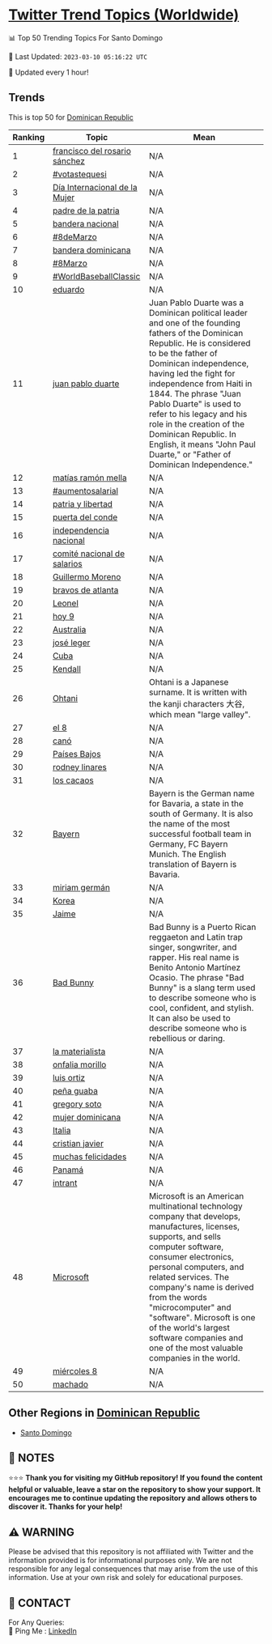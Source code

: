 [Twitter Trend Topics (Worldwide)](https://github.com/ErcinDedeoglu/Twitter-Trend-Topics)
==========


📊 Top 50 Trending Topics For Santo Domingo

📆 Last Updated: `2023-03-10 05:16:22 UTC`

🔧 Updated every 1 hour!


## Trends

This is top 50 for [Dominican Republic](</Dominican Republic>)

| Ranking | Topic | Mean |
| ------- | ------------ | ------------ |
| 1 | [francisco del rosario sánchez](http://twitter.com/search?q=francisco+del+rosario+s%c3%a1nchez) | N/A |
| 2 | [#votastequesi](http://twitter.com/search?q=%23votastequesi) | N/A |
| 3 | [Día Internacional de la Mujer](http://twitter.com/search?q=D%c3%ada+Internacional+de+la+Mujer) | N/A |
| 4 | [padre de la patria](http://twitter.com/search?q=padre+de+la+patria) | N/A |
| 5 | [bandera nacional](http://twitter.com/search?q=bandera+nacional) | N/A |
| 6 | [#8deMarzo](http://twitter.com/search?q=%238deMarzo) | N/A |
| 7 | [bandera dominicana](http://twitter.com/search?q=bandera+dominicana) | N/A |
| 8 | [#8Marzo](http://twitter.com/search?q=%238Marzo) | N/A |
| 9 | [#WorldBaseballClassic](http://twitter.com/search?q=%23WorldBaseballClassic) | N/A |
| 10 | [eduardo](http://twitter.com/search?q=eduardo) | N/A |
| 11 | [juan pablo duarte](http://twitter.com/search?q=juan+pablo+duarte) | Juan Pablo Duarte was a Dominican political leader and one of the founding fathers of the Dominican Republic. He is considered to be the father of Dominican independence, having led the fight for independence from Haiti in 1844. The phrase "Juan Pablo Duarte" is used to refer to his legacy and his role in the creation of the Dominican Republic. In English, it means "John Paul Duarte," or "Father of Dominican Independence." |
| 12 | [matías ramón mella](http://twitter.com/search?q=mat%c3%adas+ram%c3%b3n+mella) | N/A |
| 13 | [#aumentosalarial](http://twitter.com/search?q=%23aumentosalarial) | N/A |
| 14 | [patria y libertad](http://twitter.com/search?q=patria+y+libertad) | N/A |
| 15 | [puerta del conde](http://twitter.com/search?q=puerta+del+conde) | N/A |
| 16 | [independencia nacional](http://twitter.com/search?q=independencia+nacional) | N/A |
| 17 | [comité nacional de salarios](http://twitter.com/search?q=comit%c3%a9+nacional+de+salarios) | N/A |
| 18 | [Guillermo Moreno](http://twitter.com/search?q=Guillermo+Moreno) | N/A |
| 19 | [bravos de atlanta](http://twitter.com/search?q=bravos+de+atlanta) | N/A |
| 20 | [Leonel](http://twitter.com/search?q=Leonel) | N/A |
| 21 | [hoy 9](http://twitter.com/search?q=hoy+9) | N/A |
| 22 | [Australia](http://twitter.com/search?q=Australia) | N/A |
| 23 | [josé leger](http://twitter.com/search?q=jos%c3%a9+leger) | N/A |
| 24 | [Cuba](http://twitter.com/search?q=Cuba) | N/A |
| 25 | [Kendall](http://twitter.com/search?q=Kendall) | N/A |
| 26 | [Ohtani](http://twitter.com/search?q=Ohtani) | Ohtani is a Japanese surname. It is written with the kanji characters 大谷, which mean "large valley". |
| 27 | [el 8](http://twitter.com/search?q=el+8) | N/A |
| 28 | [canó](http://twitter.com/search?q=can%c3%b3) | N/A |
| 29 | [Países Bajos](http://twitter.com/search?q=Pa%c3%adses+Bajos) | N/A |
| 30 | [rodney linares](http://twitter.com/search?q=rodney+linares) | N/A |
| 31 | [los cacaos](http://twitter.com/search?q=los+cacaos) | N/A |
| 32 | [Bayern](http://twitter.com/search?q=Bayern) | Bayern is the German name for Bavaria, a state in the south of Germany. It is also the name of the most successful football team in Germany, FC Bayern Munich. The English translation of Bayern is Bavaria. |
| 33 | [miriam germán](http://twitter.com/search?q=miriam+germ%c3%a1n) | N/A |
| 34 | [Korea](http://twitter.com/search?q=Korea) | N/A |
| 35 | [Jaime](http://twitter.com/search?q=Jaime) | N/A |
| 36 | [Bad Bunny](http://twitter.com/search?q=Bad+Bunny) | Bad Bunny is a Puerto Rican reggaeton and Latin trap singer, songwriter, and rapper. His real name is Benito Antonio Martínez Ocasio. The phrase "Bad Bunny" is a slang term used to describe someone who is cool, confident, and stylish. It can also be used to describe someone who is rebellious or daring. |
| 37 | [la materialista](http://twitter.com/search?q=la+materialista) | N/A |
| 38 | [onfalia morillo](http://twitter.com/search?q=onfalia+morillo) | N/A |
| 39 | [luis ortiz](http://twitter.com/search?q=luis+ortiz) | N/A |
| 40 | [peña guaba](http://twitter.com/search?q=pe%c3%b1a+guaba) | N/A |
| 41 | [gregory soto](http://twitter.com/search?q=gregory+soto) | N/A |
| 42 | [mujer dominicana](http://twitter.com/search?q=mujer+dominicana) | N/A |
| 43 | [Italia](http://twitter.com/search?q=Italia) | N/A |
| 44 | [cristian javier](http://twitter.com/search?q=cristian+javier) | N/A |
| 45 | [muchas felicidades](http://twitter.com/search?q=muchas+felicidades) | N/A |
| 46 | [Panamá](http://twitter.com/search?q=Panam%c3%a1) | N/A |
| 47 | [intrant](http://twitter.com/search?q=intrant) | N/A |
| 48 | [Microsoft](http://twitter.com/search?q=Microsoft) | Microsoft is an American multinational technology company that develops, manufactures, licenses, supports, and sells computer software, consumer electronics, personal computers, and related services. The company's name is derived from the words "microcomputer" and "software". Microsoft is one of the world's largest software companies and one of the most valuable companies in the world. |
| 49 | [miércoles 8](http://twitter.com/search?q=mi%c3%a9rcoles+8) | N/A |
| 50 | [machado](http://twitter.com/search?q=machado) | N/A |



## Other Regions in [Dominican Republic](</Dominican Republic>)

* [Santo Domingo](</Dominican Republic/Santo Domingo.md>)



## 📝 NOTES

⭐⭐⭐ **Thank you for visiting my GitHub repository! If you found the content helpful or valuable, leave a star on the repository to show your support. It encourages me to continue updating the repository and allows others to discover it. Thanks for your help!**


## ⚠️ WARNING

Please be advised that this repository is not affiliated with Twitter and the information provided is for informational purposes only. We are not responsible for any legal consequences that may arise from the use of this information. Use at your own risk and solely for educational purposes.


## 📨 CONTACT

 For Any Queries:  
            🏓 Ping Me : [LinkedIn](https://www.linkedin.com/in/ercindedeoglu/)
